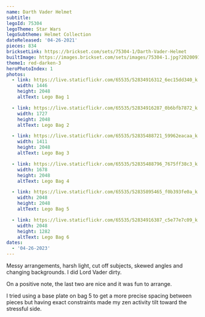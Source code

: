 ```yaml
---
name: Darth Vader Helmet
subtitle:
legoId: 75304
legoTheme: Star Wars
legoSubtheme: Helmet Collection
dateReleased: '04-26-2021'
pieces: 834
bricksetLink: https://brickset.com/sets/75304-1/Darth-Vader-Helmet
builtImage: https://images.brickset.com/sets/images/75304-1.jpg?202009130608
theme1: red-darken-3
heroPhotoIndex: 1
photos:
  - link: https://live.staticflickr.com/65535/52834916312_6ec15dd340_k.jpg
    width: 1446
    height: 2048
    altText: Lego Bag 1

  - link: https://live.staticflickr.com/65535/52834916287_0b6bfb7872_k.jpg
    width: 1727
    height: 2048
    altText: Lego Bag 2

  - link: https://live.staticflickr.com/65535/52835488721_59962eacaa_k.jpg
    width: 1411
    height: 2048
    altText: Lego Bag 3

  - link: https://live.staticflickr.com/65535/52835488796_7675ff38c3_k.jpg
    width: 1678
    height: 2048
    altText: Lego Bag 4

  - link: https://live.staticflickr.com/65535/52835895465_f0b393fe0a_k.jpg
    width: 2048
    height: 2048
    altText: Lego Bag 5

  - link: https://live.staticflickr.com/65535/52834916387_c5e77e7c09_k.jpg
    width: 2048
    height: 1282
    altText: Lego Bag 6
dates:
  - '04-26-2023'
---
```


Messy arrangements, harsh light, cut off subjects, skewed angles and changing backgrounds.
I did Lord Vader dirty.

On a positive note, the last two are nice and it was fun to arrange.

I tried using a base plate on bag 5 to get a more precise spacing between pieces
but having exact constraints made my zen activity tilt toward the stressful side.
